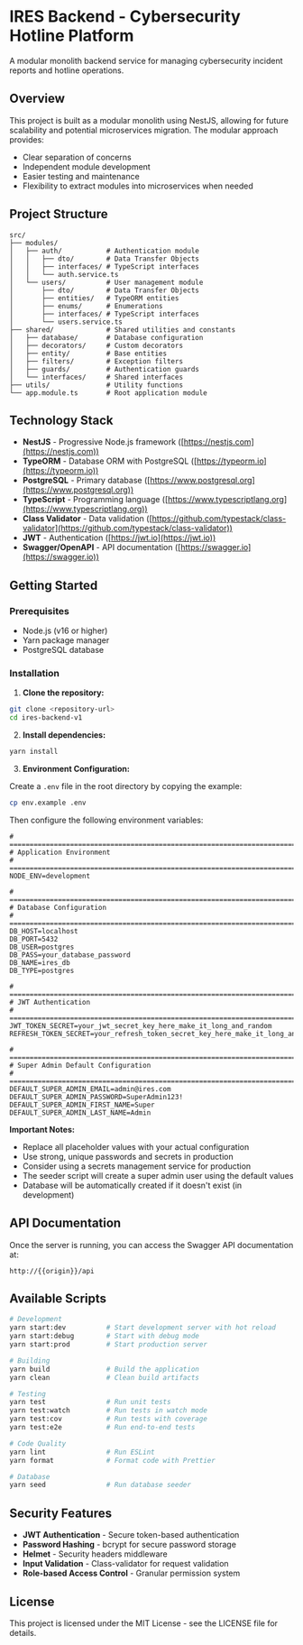 # IRES Backend - Cybersecurity Hotline Platform

A modular monolith backend service for managing cybersecurity incident reports and hotline operations.

## Overview

This project is built as a modular monolith using NestJS, allowing for future scalability and potential microservices migration. The modular approach provides:

- Clear separation of concerns
- Independent module development
- Easier testing and maintenance
- Flexibility to extract modules into microservices when needed

## Project Structure

```
src/
├── modules/
│   ├── auth/           # Authentication module
│   │   ├── dto/        # Data Transfer Objects
│   │   ├── interfaces/ # TypeScript interfaces
│   │   └── auth.service.ts
│   └── users/          # User management module
│       ├── dto/        # Data Transfer Objects
│       ├── entities/   # TypeORM entities
│       ├── enums/      # Enumerations
│       ├── interfaces/ # TypeScript interfaces
│       └── users.service.ts
├── shared/             # Shared utilities and constants
│   ├── database/       # Database configuration
│   ├── decorators/     # Custom decorators
│   ├── entity/         # Base entities
│   ├── filters/        # Exception filters
│   ├── guards/         # Authentication guards
│   └── interfaces/     # Shared interfaces
├── utils/              # Utility functions
└── app.module.ts       # Root application module
```

## Technology Stack

- **NestJS** - Progressive Node.js framework ([https://nestjs.com](https://nestjs.com))
- **TypeORM** - Database ORM with PostgreSQL ([https://typeorm.io](https://typeorm.io))
- **PostgreSQL** - Primary database ([https://www.postgresql.org](https://www.postgresql.org))
- **TypeScript** - Programming language ([https://www.typescriptlang.org](https://www.typescriptlang.org))
- **Class Validator** - Data validation ([https://github.com/typestack/class-validator](https://github.com/typestack/class-validator))
- **JWT** - Authentication ([https://jwt.io](https://jwt.io))
- **Swagger/OpenAPI** - API documentation ([https://swagger.io](https://swagger.io))

## Getting Started

### Prerequisites

- Node.js (v16 or higher)
- Yarn package manager
- PostgreSQL database

### Installation

1. **Clone the repository:**

```bash
git clone <repository-url>
cd ires-backend-v1
```

2. **Install dependencies:**

```bash
yarn install
```

3. **Environment Configuration:**

Create a `.env` file in the root directory by copying the example:

```bash
cp env.example .env
```

Then configure the following environment variables:

```env
# =============================================================================
# Application Environment
# =============================================================================
NODE_ENV=development

# =============================================================================
# Database Configuration
# =============================================================================
DB_HOST=localhost
DB_PORT=5432
DB_USER=postgres
DB_PASS=your_database_password
DB_NAME=ires_db
DB_TYPE=postgres

# =============================================================================
# JWT Authentication
# =============================================================================
JWT_TOKEN_SECRET=your_jwt_secret_key_here_make_it_long_and_random
REFRESH_TOKEN_SECRET=your_refresh_token_secret_key_here_make_it_long_and_random

# =============================================================================
# Super Admin Default Configuration
# =============================================================================
DEFAULT_SUPER_ADMIN_EMAIL=admin@ires.com
DEFAULT_SUPER_ADMIN_PASSWORD=SuperAdmin123!
DEFAULT_SUPER_ADMIN_FIRST_NAME=Super
DEFAULT_SUPER_ADMIN_LAST_NAME=Admin
```

**Important Notes:**
- Replace all placeholder values with your actual configuration
- Use strong, unique passwords and secrets in production
- Consider using a secrets management service for production
- The seeder script will create a super admin user using the default values
- Database will be automatically created if it doesn't exist (in development)

## API Documentation

Once the server is running, you can access the Swagger API documentation at:

```
http://{{origin}}/api
```

## Available Scripts

```bash
# Development
yarn start:dev          # Start development server with hot reload
yarn start:debug        # Start with debug mode
yarn start:prod         # Start production server

# Building
yarn build              # Build the application
yarn clean              # Clean build artifacts

# Testing
yarn test               # Run unit tests
yarn test:watch         # Run tests in watch mode
yarn test:cov           # Run tests with coverage
yarn test:e2e           # Run end-to-end tests

# Code Quality
yarn lint               # Run ESLint
yarn format             # Format code with Prettier

# Database
yarn seed               # Run database seeder
```

## Security Features

- **JWT Authentication** - Secure token-based authentication
- **Password Hashing** - bcrypt for secure password storage
- **Helmet** - Security headers middleware
- **Input Validation** - Class-validator for request validation
- **Role-based Access Control** - Granular permission system

## License

This project is licensed under the MIT License - see the LICENSE file for details.
